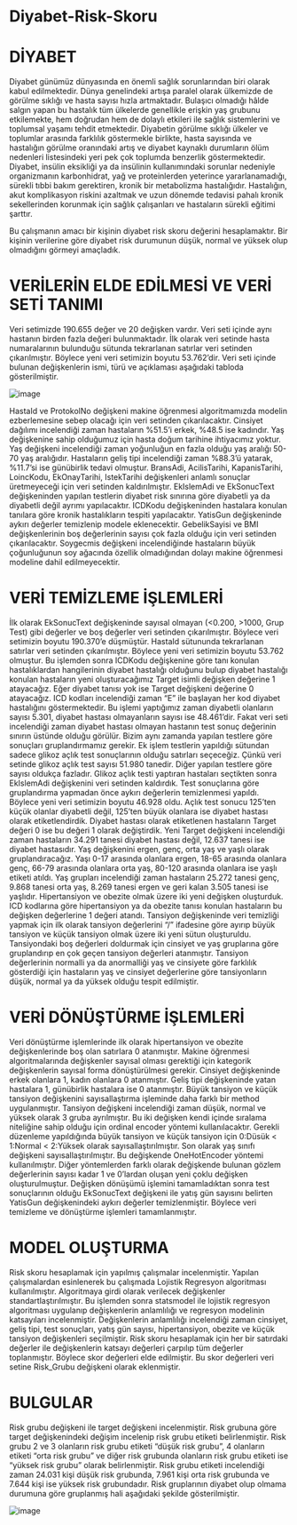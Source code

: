 # Diyabet-Risk-Skoru

# DİYABET

Diyabet günümüz dünyasında en önemli sağlık sorunlarından biri olarak kabul edilmektedir. Dünya genelindeki artışa paralel olarak ülkemizde de görülme sıklığı ve hasta sayısı hızla artmaktadır. Bulaşıcı olmadığı hâlde salgın yapan bu hastalık tüm ülkelerde genellikle erişkin yaş grubunu etkilemekte, hem doğrudan hem de dolaylı etkileri ile sağlık sistemlerini ve toplumsal yaşamı tehdit etmektedir. Diyabetin görülme sıklığı ülkeler ve toplumlar arasında farklılık göstermekle birlikte, hasta sayısında ve hastalığın görülme oranındaki artış ve diyabet kaynaklı durumların ölüm nedenleri listesindeki yeri pek çok toplumda benzerlik göstermektedir.
Diyabet, insülin eksikliği ya da insülinin kullanımındaki sorunlar nedeniyle organizmanın karbonhidrat, yağ ve proteinlerden yeterince yararlanamadığı, sürekli tıbbi bakım gerektiren, kronik bir metabolizma hastalığıdır. Hastalığın, akut komplikasyon riskini azaltmak ve uzun dönemde tedavisi pahalı kronik sekellerinden korunmak için sağlık çalışanları ve hastaların sürekli eğitimi şarttır.

Bu çalışmanın amacı bir kişinin diyabet risk skoru değerini hesaplamaktır. Bir kişinin verilerine göre diyabet risk durumunun düşük, normal ve yüksek olup olmadığını görmeyi amaçladık.

# VERİLERİN ELDE EDİLMESİ VE VERİ SETİ TANIMI

Veri setimizde 190.655 değer ve 20 değişken vardır. Veri seti içinde aynı hastanın birden fazla değeri bulunmaktadır. İlk olarak veri setinde hasta numaralarının bulunduğu sütunda tekrarlanan satırlar veri setinden çıkarılmıştır. Böylece yeni veri setimizin boyutu 53.762’dir.
Veri seti içinde bulunan değişkenlerin ismi, türü ve açıklaması aşağıdaki tabloda gösterilmiştir.

![image](https://user-images.githubusercontent.com/71662622/127652693-b36859d1-0afd-457c-9f60-b079332ea6b9.png)

 
HastaId ve ProtokolNo değişkeni makine öğrenmesi algoritmamızda modelin ezberlemesine sebep olacağı için veri setinden çıkarılacaktır. Cinsiyet dağılımı incelendiği zaman hastaların %51.5’i erkek, %48.5 ise kadındır. Yaş değişkenine sahip olduğumuz için hasta doğum tarihine ihtiyacımız yoktur. Yaş değişkeni incelendiği zaman yoğunluğun en fazla olduğu yaş aralığı 50-70 yaş aralığıdır. Hastaların geliş tipi incelendiği zaman %88.3’ü yatarak, %11.7’si ise günübirlik tedavi olmuştur.  BransAdi, AcilisTarihi, KapanisTarihi, LoincKodu, EkOnayTarihi, IstekTarihi değişkenleri anlamlı sonuçlar üretmeyeceği için veri setinden kaldırılmıştır. EkIslemAdi ve EkSonucText değişkeninden yapılan testlerin diyabet risk sınırına göre diyabetli ya da diyabetli değil ayrımı yapılacaktır. ICDKodu değişkeninden hastalara konulan tanılara göre kronik hastalıkların tespiti yapılacaktır. YatisGun değişkeninde aykırı değerler temizlenip modele eklenecektir. GebelikSayisi ve BMI değişkenlerinin boş değerlerinin sayısı çok fazla olduğu için veri setinden çıkarılacaktır. Soygecmis değişkeni incelendiğinde hastaların büyük çoğunluğunun soy ağacında özellik olmadığından dolayı makine öğrenmesi modeline dahil edilmeyecektir.

# VERİ TEMİZLEME İŞLEMLERİ

İlk olarak EkSonucText değişkeninde sayısal olmayan (<0.200, >1000, Grup Test) gibi değerler ve boş değerler veri setinden çıkarılmıştır. Böylece veri setimizin boyutu 190.370’e düşmüştür. HastaId sütununda tekrarlanan satırlar veri setinden çıkarılmıştır. Böylece yeni veri setimizin boyutu 53.762 olmuştur. 
Bu işlemden sonra ICDKodu değişkenine göre tanı konulan hastalıklardan hangilerinin diyabet hastalığı olduğunu bulup diyabet hastalığı konulan hastaların yeni oluşturacağımız Target isimli değişken değerine 1 atayacağız. Eğer diyabet tanısı yok ise Target değişkeni değerine 0 atayacağız. ICD kodları incelendiği zaman “E” ile başlayan her kod diyabet hastalığını göstermektedir. Bu işlemi yaptığımız zaman diyabetli olanların sayısı 5.301, diyabet hastası olmayanların sayısı ise 48.461’dir. Fakat veri seti incelendiği zaman diyabet hastası olmayan hastanın test sonuç değerinin sınırın üstünde olduğu görülür. Bizim aynı zamanda yapılan testlere göre sonuçları gruplandırmamız gerekir. 
Ek işlem testlerin yapıldığı sütundan sadece glikoz açlık test sonuçlarının olduğu satırları seçeceğiz. Çünkü veri setinde glikoz açlık test sayısı 51.980 tanedir. Diğer yapılan testlere göre sayısı oldukça fazladır. Glikoz açlık testi yaptıran hastaları seçtikten sonra EkIslemAdi değişkenini veri setinden kaldırdık. Test sonuçlarına göre gruplandırma yapmadan önce aykırı değerlerin temizlenmesi yapıldı. Böylece yeni veri setimizin boyutu 46.928 oldu. Açlık test sonucu 125’ten küçük olanlar diyabetli değil, 125’ten büyük olanlara ise diyabet hastası olarak etiketlendirdik. Diyabet hastası olarak etiketlenen hastaların Target değeri 0 ise bu değeri 1 olarak değiştirdik. Yeni Target değişkeni incelendiği zaman hastaların 34.291 tanesi diyabet hastası değil, 12.637 tanesi ise diyabet hastasıdır. 
Yaş değişkenini ergen, genç, orta yaş ve yaşlı olarak gruplandıracağız. Yaşı 0-17 arasında olanlara ergen, 18-65 arasında olanlara genç, 66-79 arasında olanlara orta yaş, 80-120 arasında olanlara ise yaşlı etiketi atıldı. Yaş grupları incelendiği zaman hastaların 25.272 tanesi genç, 9.868 tanesi orta yaş, 8.269 tanesi ergen ve geri kalan 3.505 tanesi ise yaşlıdır. 
Hipertansiyon ve obezite olmak üzere iki yeni değişken oluşturduk. ICD kodlarına göre hipertansiyon ya da obezite tanısı konulan hastaların bu değişken değerlerine 1  değeri atandı. 
Tansiyon değişkeninde veri temizliği yapmak için ilk olarak tansiyon değerlerini “/” ifadesine göre ayırıp büyük tansiyon ve küçük tansiyon olmak üzere iki yeni sütun oluşturuldu. Tansiyondaki boş değerleri doldurmak için cinsiyet ve yaş gruplarına göre gruplandırıp en çok geçen tansiyon değerleri atanmıştır. Tansiyon değerlerinin normalli ya da anormalliği yaş ve cinsiyete göre farklılık gösterdiği için hastaların yaş ve cinsiyet değerlerine göre tansiyonların düşük, normal ya da yüksek olduğu tespit edilmiştir. 

# VERİ DÖNÜŞTÜRME İŞLEMLERİ

Veri dönüştürme işlemlerinde ilk olarak hipertansiyon ve obezite değişkenlerinde boş olan satırlara 0 atanmıştır. Makine öğrenmesi algoritmalarında değişkenler sayısal olması gerektiği için kategorik değişkenlerin sayısal forma dönüştürülmesi gerekir. Cinsiyet değişkeninde erkek olanlara 1, kadın olanlara 0 atanmıştır. Geliş tipi değişkeninde yatan hastalara 1, günübirlik hastalara ise 0 atanmıştır. Büyük tansiyon ve küçük tansiyon değişkenini sayısallaştırma işleminde daha farklı bir method uygulanmıştır. Tansiyon değişkeni incelendiği zaman düşük, normal ve yüksek olarak 3 gruba ayrılmıştır. Bu iki değişken kendi içinde sıralama niteliğine sahip olduğu için ordinal encoder yöntemi kullanılacaktır. Gerekli düzenleme yapıldığında büyük tansiyon ve küçük tansiyon için 0:Düsük < 1:Normal < 2:Yüksek olarak sayısallaştırılmıştır. Son olarak yaş sınıfı değişkeni sayısallaştırılmıştır. Bu değişkende OneHotEncoder yöntemi kullanılmıştır. Diğer yöntemlerden farklı olarak değişkende bulunan gözlem değerlerinin sayısı kadar 1 ve 0’lardan oluşan yeni çoklu değişken oluşturulmuştur. 
Değişken dönüşümü işlemini tamamladıktan sonra test sonuçlarının olduğu EkSonucText değişkeni ile yatış gün sayısını belirten YatisGun değişkenindeki aykırı değerler temizlenmiştir. Böylece veri temizleme ve dönüştürme işlemleri tamamlanmıştır.

# MODEL OLUŞTURMA

Risk skoru hesaplamak için yapılmış çalışmalar incelenmiştir. Yapılan çalışmalardan esinlenerek bu çalışmada Lojistik Regresyon algoritması kullanılmıştır. Algoritmaya girdi olarak verilecek değişkenler standartlaştırılmıştır. Bu işlemden sonra statsmodel ile lojistik regresyon algoritması uygulanıp değişkenlerin anlamlılığı ve regresyon modelinin katsayıları incelenmiştir. Değişkenlerin anlamlılığı incelendiği zaman cinsiyet, geliş tipi, test sonuçları, yatış gün sayısı, hipertansiyon, obezite ve küçük tansiyon değişkenleri seçilmiştir. Risk skoru hesaplamak için her bir satırdaki değerler ile değişkenlerin katsayı değerleri çarpılıp tüm değerler toplanmıştır. Böylece skor değerleri elde edilmiştir. Bu skor değerleri veri setine Risk_Grubu değişkeni olarak eklenmiştir.
 
 # BULGULAR

Risk grubu değişkeni ile target değişkeni incelenmiştir. Risk grubuna göre target değişkenindeki değişim incelenip risk grubu etiketi belirlenmiştir. Risk grubu 2 ve 3 olanların risk grubu etiketi “düşük risk grubu”, 4 olanların etiketi “orta risk grubu” ve diğer risk grubunda olanların risk grubu etiketi ise “yüksek risk grubu” olarak belirlenmiştir. 
Risk grubu etiketi incelendiği zaman 24.031 kişi düşük risk grubunda, 7.961 kişi orta risk grubunda ve 7.644 kişi ise yüksek risk grubundadır. Risk gruplarının diyabet olup olmama durumuna göre gruplanmış hali aşağıdaki şekilde gösterilmiştir. 

![image](https://user-images.githubusercontent.com/71662622/127652805-5afe90f0-846b-4fb9-b024-ba5e9eaeb0aa.png)
